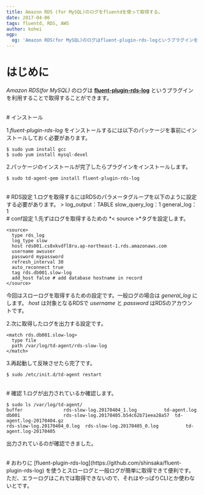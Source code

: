 ```yaml
---
title: Amazon RDS (for MySQL)のログをfluentdを使って取得する。
date: 2017-04-06
tags: fluentd, RDS, AWS
author: kohei
ogp:
  og: 'Amazon RDS(for MySQL)のログはfluent-plugin-rds-logというプラグインを利用することで取得することができます。'
---
```


# はじめに
*Amazon RDS(for MySQL)* のログは [**fluent-plugin-rds-log**](https://github.com/shinsaka/fluent-plugin-rds-log) というプラグインを利用することで取得することができます。


<br>
# インストール

1.*fluent-plugin-rds-log* をインストールするには以下のパッケージを事前にインストールしておく必要があります。

```bash:パッケージ
$ sudo yum install gcc
$ sudo yum install mysql-devel
```

2.パッケージのインストールが完了したらプラグインをインストールします。

```bash:プラグイン
$ sudo td-agent-gem install fluent-plugin-rds-log
```


<br>
# RDS設定
1.ログを取得するにはRDSのパラメータグループを以下のように設定する必要があります。
>
log_output：TABLE
slow_query_log：1
general_log：1


<br>
# conf設定
1.先ずはログを取得するための *< source >*タグを設定します。

```text:取得設定
<source>
  type rds_log
  log_type slow
  host rds001.cs8xkvdfl8ru.ap-northeast-1.rds.amazonaws.com
  username awsuser
  password mypassword
  refresh_interval 30
  auto_reconnect true
  tag rds.db001.slow-log
  add_host false # add database hostname in record
</source>
```
今回はスローログを取得するための設定です。一般ログの場合は *general_log* にします。
*host* は対象となるRDSで *username* と *password* はRDSのアカウントです。


2.次に取得したログを出力する設定です。

```text:出力設定
<match rds.db001.slow-log>
  type file
  path /var/log/td-agent/rds-slow-log
</match>
```

3.再起動して反映させたら完了です。

```bash:再起動
$ sudo /etc/init.d/td-agent restart
```


<br>
# 確認
1.ログが出力されているか確認します。

```bash:出力確認
$ sudo ls /var/log/td-agent/
buffer			     rds-slow-log.20170404_1.log	      td-agent.log
db001			     rds-slow-log.20170405.b54c62b71eea28a57  td-agent.log-20170404.gz
rds-slow-log.20170404_0.log  rds-slow-log.20170405_0.log	      td-agent.log-20170405
```

出力されているのが確認できました。


<br>
# おわりに
[fluent-plugin-rds-log](https://github.com/shinsaka/fluent-plugin-rds-log) を使うとスローログと一般ログが簡単に取得できて便利です。
ただ、エラーログはこれでは取得できないので、それはやっぱりCLIとか使わないとです。


